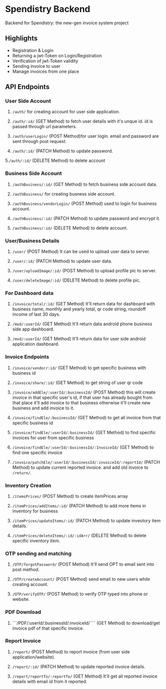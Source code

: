 # Spendistry Backend
Backend for Spendistry: the new-gen invoice system project

## Highlights
* Registration & Login
* Returning a jwt-Token on Login/Registration
* Verification of jwt-Token validity
* Sending invoice to user
* Manage invoices from one place

## API Endpoints

### User Side Account

1. ```/auth/``` for creating account for user side application.

2. ```/auth/:id/``` (GET Method) to fetch user details with it's unque id. id is passed through url parameters.

3. ```/auth/userLogin/``` (POST Method)for user login. email and password are sent through post request.

4. ```/auth/:id/``` (PATCH Method) to update password.

5.```/auth/:id/``` (DELETE Method) to delete account

### Business Side Account

1. ```/authBusiness/:id/``` (GET Method) to fetch business side account data.

2. ```/authBusiness/``` for creating busness side account.

3. ```/authBusiness/vendorLogin/``` (POST Method) used to login for business account.

4. ```/authBusiness/:id/``` (PATCH Method) to update password and encrypt it.

5. ```/authBusiness/:id/``` (DELETE Method) to delete account.

### User/Business Details

1. ```/user/``` (POST Method) It can be used to upload  user data to server.

2. ```/user/:id/``` (PATCH Method) to update user data.

3. ```/user/uploadImage/:id/``` (POST Method) to upload profile pic to server.

4. ```/user/deleteImage/:id/``` (DELETE Method) to delete profile pic.

### For Dashboard data

1. ```/invoice/total/:id/``` (GET Method) It'll return data for dashboard with business name, monthly and yearly total, qr code string, roundoff income of last 30 days.

2. ```/mud/:userId/``` (GET Method) It'll return data android phone business side app dashboard.

3. ```/mvd/:userId/``` (GET Method) It'll return data for user side android application dashboard.

### Invoice Endpoints

1. ```/invoice/vendor/:id/``` (GET Method) to get specific business with business id

2. ```/invoice/share/:id/``` (GET Method) to get string of user qr code

3. ```/invoice/addEle/:userId/:businessId/``` (POST Method) this will create invoice in that specific user's id, if that user has already bought from that place it'll add invoice to that business otherwise it'll create new business and add invoice to it.

4. ```/invoice/findEle/:businessId/``` (GET Method) to get all invoice from that specific business id

5. ```/invoice/findEle/:userId/:businessId/``` (GET Method) to find specific invoices for user from specific business

6. ```/invoice/findEle/:userId/:businessId/:InvoiceId/```  (GET Method) to find one specific invoice

7. ```/invoice/patchEle/:userId/:businessId/:invoiceId/:reportId/``` (PATCH Method) to update current reported invoice. and add old invoice to ```/return/```.

### Inventory Creation

1. ```/itemsPrices/``` (POST Method) to create itemPrices array

2. ```/itemPrices/addItems/:id/``` (PATCH Method) to add more items in inventory for business

3. ```/itemPrices/updateItems/:id/``` (PATCH Method) to update inveotory item details.

4. ```/itemPrices/deleteItems/:id/:idArr/``` (DELETE Method) to delete specific inventory item.

### OTP sending and matching

1. ```/OTP/forgotPassword/``` (POST Method) It'll send OPT to email sent into post method.

2. ```/OTP/createAccount/``` (POST Method) send email to new users while creating account.

3. ```/OTP/verifyOTP/``` (POST Method) to verify OTP typed into phone or website.

### PDF Download 

1. ```/PDF/:userId/:businessId/:invoiceId/```` (GET Method) to download/get invoice pdf of that specific invoice.

### Report Invoice

1. ```/report/``` (POST Method) to report invoice (from user side application/website).

2. ```/report/:id/``` (PATCH Method) to update reported invoice details.

3. ```/report/reportTo/:reportTo/``` (GET Method) It'll get all reported invoice details with email id from it reported.



